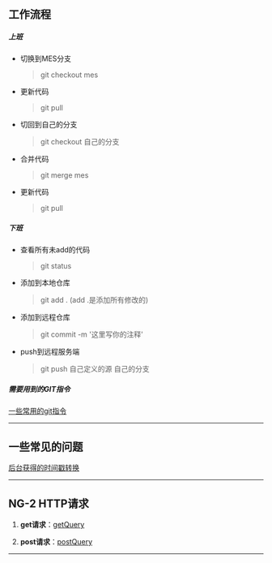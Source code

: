 ##  工作流程
##### 上班
* 切换到MES分支
    > git checkout mes
* 更新代码
    > git pull
* 切回到自己的分支
    > git checkout 自己的分支
* 合并代码
    > git merge mes
* 更新代码
    > git pull    

##### 下班
* 查看所有未add的代码
    > git status
* 添加到本地仓库
    > git add .   (add .是添加所有修改的)
* 添加到远程仓库
    > git commit -m '这里写你的注释'
* push到远程服务端
    > git push 自己定义的源 自己的分支 

##### 需要用到的GIT指令
[一些常用的git指令](gitInstructions/gitInstructions.md)

--- 

## 一些常见的问题
[后台获得的时间戳转换](timeStamp/timeStamp.md)

---

## NG-2 HTTP请求

1. **get请求**：[getQuery](ng2/ng2-getQuery.md)

2. **post请求**：[postQuery](./ng2/ng2-postQuery.md)

--- 
